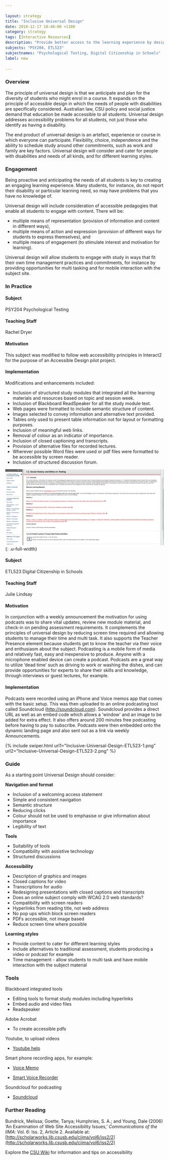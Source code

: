 ```yaml
---

layout: strategy
title: "Inclusive Universal Design"
date: 2018-12-17 10:40:00 +1100
category: strategy
tags: [Interactive Resources]
description: "Provide better access to the learning experience by designing materials to be accessible by default."
subjects: "PSY204, ETL523"
subjectnames: "Psychological Testing, Digital Citizenship in Schools"
label: new

---
```


### Overview

The principle of universal design is that we anticipate and plan for the diversity of students who might enrol in a course. It expands on the principle of accessible design in which the needs of people with disabilities are specifically considered. Australian law, CSU policy and social justice demand that education be made accessible to all students. Universal design addresses accessibility problems for all students, not just those who identify as having a disability.

The end product of universal design is an artefact, experience or course in which everyone can participate. Flexibility, choice, independence and the ability to schedule study around other commitments, such as work and family are key factors. Universal design will consider and cater for people with disabilities and needs of all kinds, and for different learning styles.

### Engagement

Being proactive and anticipating the needs of all students is key to creating an engaging learning experience. Many students, for instance, do not report their disability or particular learning need, so may have problems that you have no knowledge of.

Universal design will include consideration of accessible pedagogies that enable all students to engage with content. There will be:

* multiple means of representation (provision of information and content in different ways),
* multiple means of action and expression (provision of different ways for students to express themselves), and
* multiple means of engagement (to stimulate interest and motivation for learning).

Universal design will allow students to engage with study in ways that fit their own time management practices and commitments, for instance by providing opportunities for multi tasking and for mobile interaction with the subject site.

### In Practice

<div class="u-release practice" >

<div class="practice-item">
<div class="practice-content" markdown="1">

#### Subject
PSY204 Psychological Testing

#### Teaching Staff
Rachel Dryer

#### Motivation

This subject was modified to follow web accessibility principles in Interact2 for the purpose of an Accessible Design pilot project.

#### Implementation

Modifications and enhancements included:

- Inclusion of structured study modules that integrated all the learning materials and resources based on topic and session week.
- Inclusion of Blackboard ReadSpeaker for all the study module text.
- Web pages were formatted to include semantic structure of content.
- Images selected to convey information and alternative text provided.
- Tables only used to present table information not for layout or formatting purposes.
- Inclusion of meaningful web links.
- Removal of colour as an indicator of importance.
- Inclusion of closed captioning and transcripts.
- Provision of alternative files for recorded lectures.
- Wherever possible Word files were used or pdf files were formatted to be accessible by screen reader.
- Inclusion of structured discussion forum.

![Screenshot of subject content](../images/practices/Inclusive-Universal-Design-PSY204.png){: .u-full-width}

</div>
</div>

<div class="practice-item">
<div class="practice-content" markdown="1">

#### Subject
ETL523 Digital Citizenship in Schools

#### Teaching Staff
Julie Lindsay

#### Motivation
In conjunction with a weekly announcement the motivation for using podcasts was to share vital updates, review new module material, and check-in on pending assessment requirements. It complements the principles of universal design by reducing screen time required and allowing students to manage their time and multi task. It also supports the Teacher Presence element because students get to know the teacher via their voice and enthusiasm about the subject. Podcasting is a mobile form of media and relatively fast, easy and inexpensive to produce. Anyone with a microphone enabled device can create a podcast. Podcasts are a great way to utilize ‘dead time’ such as driving to work or washing the dishes, and can provide opportunities for experts to share their skills and knowledge, through interviews or guest lectures, for example.

#### Implementation
Podcasts were recorded using an iPhone and Voice memos app that comes with the basic setup. This was then uploaded to an online podcasting tool called Soundcloud (http://soundcloud.com). Soundcloud provides a direct URL as well as an embed code which allows a 'window' and an image to be added for extra effect. It also offers around 200 minutes free podcasting before having to pay to subscribe. Podcasts were then embedded onto the dynamic landing page and also sent out as a link via weekly Announcements.


{% include swiper.html url1="Inclusive-Universal-Design-ETL523-1.png" url2="Inclusive-Universal-Design-ETL523-2.png" %}

</div>
</div>

</div>

### Guide

As a starting point Universal Design should consider:

**Navigation and format**
- Inclusion of a welcoming access statement
- Simple and consistent navigation
- Semantic structure
- Reducing clicks
- Colour should not be used to emphasise or give information about importance
- Legibility of text

**Tools**
- Suitability of tools
- Compatibility with assistive technology
- Structured discussions

**Accessibility**
- Description of graphics and images
- Closed captions for video
- Transcriptions for audio
- Redesigning presentations with closed captions and transcripts
- Does an online subject comply with WCAG 2.0 web standards?
- Compatibility with screen readers
- Hyperlinks from reading title, not web address
- No pop ups which block screen readers
- PDFs accessible, not image based
- Reduce screen time where possible

**Learning styles**
- Provide content to cater for different learning styles
- Include alternatives to traditional assessment, students producing a video or podcast for example
- Time management - allow students to multi task and have mobile interaction with the subject material

### Tools
Blackboard integrated tools

* Editing tools to format study modules including hyperlinks
* Embed audio and video files
* Readspeaker

Adobe Acrobat

* To create accessible pdfs

Youtube, to upload videos

* [Youtube help](https://support.google.com/youtube/?hl=en#topic=7505892)

Smart phone recording apps, for example:

* [Voice Memo](http://osxdaily.com/2016/05/04/record-audio-iphone-voice-memos/)

* [Smart Voice Recorder](https://play.google.com/store/apps/details?id=com.andrwq.recorder&hl=en)

Soundcloud for podcasting

* [Soundcloud](https://soundcloud.com/)

### Further Reading

<div class="apa-ref" markdown="1">

Bundrick, Melissa; Goette, Tanya; Humphries, S. A.; and Young, Dale (2006) ‘An Examination of Web Site Accessibility Issues,’ *Communications of the IIMA*: Vol. 6: Iss. 2, Article 2. Available at: [http://scholarworks.lib.csusb.edu/ciima/vol6/iss2/2](http://scholarworks.lib.csusb.edu/ciima/vol6/iss2/2)

Explore the [CSU Wiki](https://bjbs-share.csu.edu.au/index.php/Accessibility) for information and tips on accessibility

</div>
